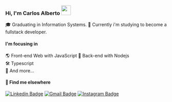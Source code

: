 ### Hi, I'm Carlos Alberto <img src="https://media.giphy.com/media/hvRJCLFzcasrR4ia7z/giphy.gif" width="30" >

🎓 Graduating in Information Systems.
🚀 Currently i'm studying to become a fullstack developer.

#### I'm focusing in
🌎 Front-end Web with JavaScript 
📡 Back-end with Nodejs  
🛠️ Typescript  
🧰 And more...  


#### 💬 Find me elsewhere

[![Linkedin Badge](https://img.shields.io/badge/-Linkedin-blue?style=flat-square&logo=Linkedin&logoColor=white&link=https://www.linkedin.com/in/carlos-justo/)](https://www.linkedin.com/in/carlos-justo/) 
[![Gmail Badge](https://img.shields.io/badge/-carlosjustodev@gmail.com-c14438?style=flat-square&logo=Gmail&logoColor=white&link=mailto:carlosjustodev@gmail.com)](mailto:carlosjustodev@gmail.com)
[![Instagram Badge](https://img.shields.io/badge/instagram-%23E4405F.svg?&style=flat-square&logo=instagram&logoColor=white)](https://www.instagram.com/carloosalbeerto/)
